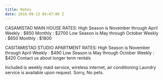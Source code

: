 ```yaml
---
title: Rates
date: 2016-09-13 04:47:00 Z
---
```


CASAMISTAD MAIN HOUSE RATES:
High Season is November through April
Weekly : $850
Monthly : $2700
Low Season is May through October
Weekly : $650
Monthly : $1800

CASITAMISTAD STUDIO APARTMENT RATES:
High Season is November through April
Weekly : $490
Low Season is May through October
Weekly : $420
Contact us about longer term rentals

Included is weekly maid service, wireless internet, air conditioning
Laundry service is available upon request.
Sorry, No pets.